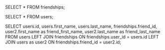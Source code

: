 SELECT *
FROM friendships;

SELECT *
FROM users;

SELECT users.id, users.first_name, users.last_name, friendships.friend_id, user2.first_name as friend_first_name, user2.last_name as friend_last_name
FROM users
LEFT JOIN friendships ON friendships.user_id = users.id
LEFT JOIN users as user2 ON friendships.friend_id = user2.id;
